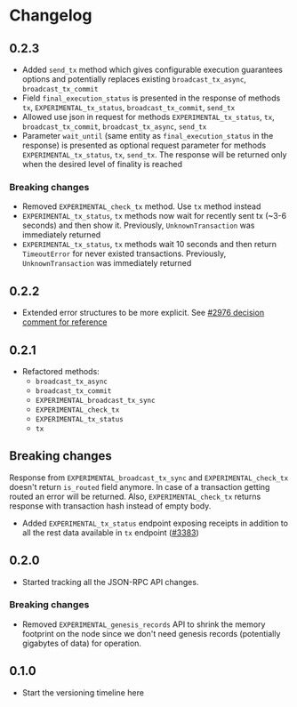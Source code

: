 # Changelog

## 0.2.3

* Added `send_tx` method which gives configurable execution guarantees options and potentially replaces existing `broadcast_tx_async`, `broadcast_tx_commit`
* Field `final_execution_status` is presented in the response of methods `tx`, `EXPERIMENTAL_tx_status`, `broadcast_tx_commit`, `send_tx`
* Allowed use json in request for methods `EXPERIMENTAL_tx_status`, `tx`, `broadcast_tx_commit`, `broadcast_tx_async`, `send_tx`
* Parameter `wait_until` (same entity as `final_execution_status` in the response) is presented as optional request parameter for methods `EXPERIMENTAL_tx_status`, `tx`, `send_tx`. The response will be returned only when the desired level of finality is reached

### Breaking changes

* Removed `EXPERIMENTAL_check_tx` method. Use `tx` method instead
* `EXPERIMENTAL_tx_status`, `tx` methods now wait for recently sent tx (~3-6 seconds) and then show it. Previously, `UnknownTransaction` was immediately returned
* `EXPERIMENTAL_tx_status`, `tx` methods wait 10 seconds and then return `TimeoutError` for never existed transactions. Previously, `UnknownTransaction` was immediately returned

## 0.2.2

* Extended error structures to be more explicit. See [#2976 decision comment for reference](https://github.com/near/nearcore/issues/2976#issuecomment-865834617)

## 0.2.1

* Refactored methods:
  * `broadcast_tx_async`
  * `broadcast_tx_commit`
  * `EXPERIMENTAL_broadcast_tx_sync`
  * `EXPERIMENTAL_check_tx`
  * `EXPERIMENTAL_tx_status`
  * `tx`

## Breaking changes

Response from `EXPERIMENTAL_broadcast_tx_sync` and `EXPERIMENTAL_check_tx` doesn't return `is_routed` 
field anymore. In case of a transaction getting routed an error will be returned. Also, `EXPERIMENTAL_check_tx` 
returns response with transaction hash instead of empty body.

* Added `EXPERIMENTAL_tx_status` endpoint exposing receipts in addition to all
  the rest data available in `tx` endpoint
  ([#3383](https://github.com/nearprotocol/nearcore/pull/3383))

## 0.2.0

* Started tracking all the JSON-RPC API changes.

### Breaking changes

* Removed `EXPERIMENTAL_genesis_records` API to shrink the memory footprint on
  the node since we don't need genesis records (potentially gigabytes of data)
  for operation.

## 0.1.0

* Start the versioning timeline here

